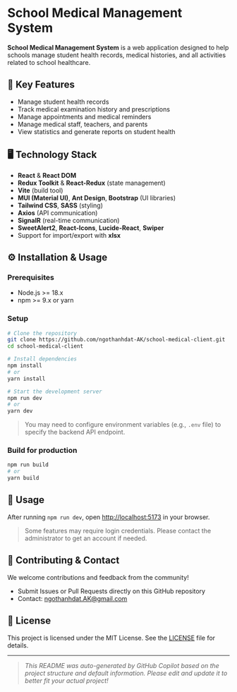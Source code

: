 # School Medical Management System

**School Medical Management System** is a web application designed to help schools manage student health records, medical histories, and all activities related to school healthcare.

## 🚀 Key Features
- Manage student health records
- Track medical examination history and prescriptions
- Manage appointments and medical reminders
- Manage medical staff, teachers, and parents
- View statistics and generate reports on student health

## 🖥️ Technology Stack
- **React** & **React DOM**
- **Redux Toolkit** & **React-Redux** (state management)
- **Vite** (build tool)
- **MUI (Material UI)**, **Ant Design**, **Bootstrap** (UI libraries)
- **Tailwind CSS**, **SASS** (styling)
- **Axios** (API communication)
- **SignalR** (real-time communication)
- **SweetAlert2**, **React-Icons**, **Lucide-React**, **Swiper**
- Support for import/export with **xlsx**

## ⚙️ Installation & Usage

### Prerequisites
- Node.js >= 18.x
- npm >= 9.x or yarn

### Setup
```bash
# Clone the repository
git clone https://github.com/ngothanhdat-AK/school-medical-client.git
cd school-medical-client

# Install dependencies
npm install
# or
yarn install

# Start the development server
npm run dev
# or
yarn dev
```

> You may need to configure environment variables (e.g., `.env` file) to specify the backend API endpoint.

### Build for production
```bash
npm run build
# or
yarn build
```

## 📖 Usage
After running `npm run dev`, open [http://localhost:5173](http://localhost:5173) in your browser.

> Some features may require login credentials. Please contact the administrator to get an account if needed.

## 🤝 Contributing & Contact

We welcome contributions and feedback from the community!

- Submit Issues or Pull Requests directly on this GitHub repository
- Contact: [ngothanhdat.AK@gmail.com](mailto:ngothanhdat.AK@gmail.com)

## 📄 License

This project is licensed under the MIT License. See the [LICENSE](./LICENSE) file for details.

---

> *This README was auto-generated by GitHub Copilot based on the project structure and default information. Please edit and update it to better fit your actual project!*
